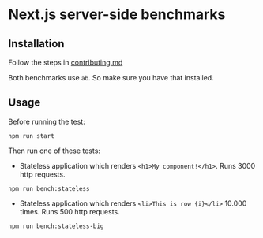 # Next.js server-side benchmarks

## Installation

Follow the steps in [contributing.md](../../contributing.md)

Both benchmarks use `ab`. So make sure you have that installed.

## Usage

Before running the test:

```
npm run start
```

Then run one of these tests:

- Stateless application which renders `<h1>My component!</h1>`. Runs 3000 http requests.

```
npm run bench:stateless
```

- Stateless application which renders `<li>This is row {i}</li>` 10.000 times. Runs 500 http requests.

```
npm run bench:stateless-big
```
